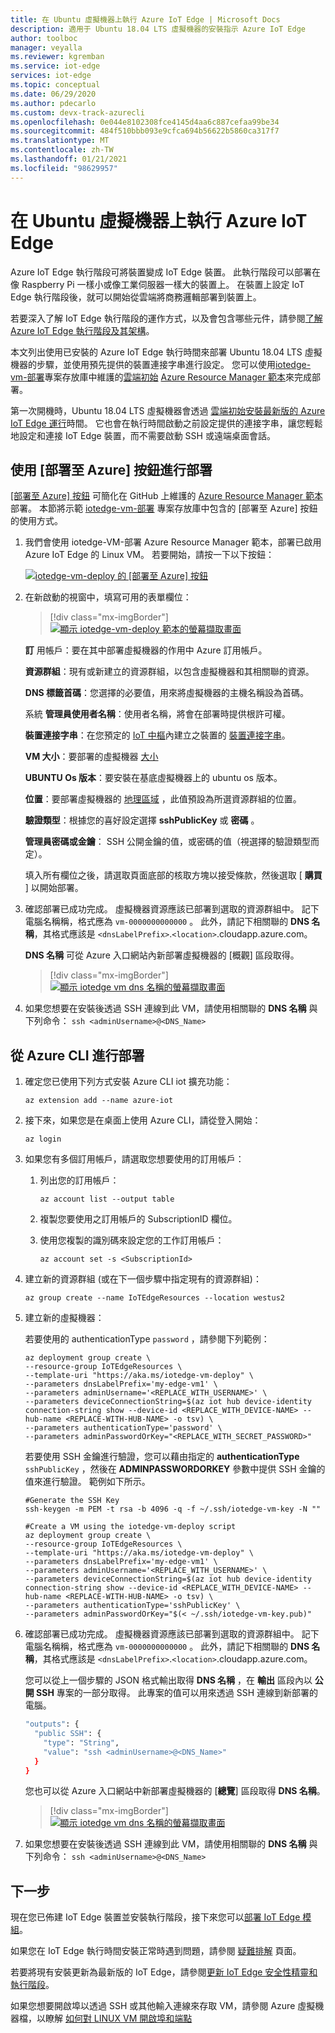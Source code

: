 ```yaml
---
title: 在 Ubuntu 虛擬機器上執行 Azure IoT Edge | Microsoft Docs
description: 適用于 Ubuntu 18.04 LTS 虛擬機器的安裝指示 Azure IoT Edge
author: toolboc
manager: veyalla
ms.reviewer: kgremban
ms.service: iot-edge
services: iot-edge
ms.topic: conceptual
ms.date: 06/29/2020
ms.author: pdecarlo
ms.custom: devx-track-azurecli
ms.openlocfilehash: 0e044e8102308fce4145d4aa6c887cefaa99be34
ms.sourcegitcommit: 484f510bbb093e9cfca694b56622b5860ca317f7
ms.translationtype: MT
ms.contentlocale: zh-TW
ms.lasthandoff: 01/21/2021
ms.locfileid: "98629957"
---
```

# <a name="run-azure-iot-edge-on-ubuntu-virtual-machines"></a>在 Ubuntu 虛擬機器上執行 Azure IoT Edge

Azure IoT Edge 執行階段可將裝置變成 IoT Edge 裝置。 此執行階段可以部署在像 Raspberry Pi 一樣小或像工業伺服器一樣大的裝置上。 在裝置上設定 IoT Edge 執行階段後，就可以開始從雲端將商務邏輯部署到裝置上。

若要深入了解 IoT Edge 執行階段的運作方式，以及會包含哪些元件，請參閱[了解 Azure IoT Edge 執行階段及其架構](iot-edge-runtime.md)。

本文列出使用已安裝的 Azure IoT Edge 執行時間來部署 Ubuntu 18.04 LTS 虛擬機器的步驟，並使用預先提供的裝置連接字串進行設定。 您可以使用[iotedge-vm-部署](https://github.com/Azure/iotedge-vm-deploy)專案存放庫中維護的[雲端初始](../virtual-machines/linux/using-cloud-init.md
) [Azure Resource Manager 範本](../azure-resource-manager/templates/overview.md)來完成部署。

第一次開機時，Ubuntu 18.04 LTS 虛擬機器會透過 [雲端初始安裝最新版的 Azure IoT Edge 運行](https://github.com/Azure/iotedge-vm-deploy/blob/master/cloud-init.txt)時間。 它也會在執行時間啟動之前設定提供的連接字串，讓您輕鬆地設定和連接 IoT Edge 裝置，而不需要啟動 SSH 或遠端桌面會話。 

## <a name="deploy-using-deploy-to-azure-button"></a>使用 [部署至 Azure] 按鈕進行部署

[ [部署至 Azure] 按鈕](../azure-resource-manager/templates/deploy-to-azure-button.md) 可簡化在 GitHub 上維護的 [Azure Resource Manager 範本](../azure-resource-manager/templates/overview.md) 部署。  本節將示範 [iotedge-vm-部署](https://github.com/Azure/iotedge-vm-deploy) 專案存放庫中包含的 [部署至 Azure] 按鈕的使用方式。  


1. 我們會使用 iotedge-VM-部署 Azure Resource Manager 範本，部署已啟用 Azure IoT Edge 的 Linux VM。  若要開始，請按一下以下按鈕：

    [![iotedge-vm-deploy 的 [部署至 Azure] 按鈕](https://aka.ms/deploytoazurebutton)](https://portal.azure.com/#create/Microsoft.Template/uri/https%3A%2F%2Fraw.githubusercontent.com%2Fazure%2Fiotedge-vm-deploy%2Fmaster%2FedgeDeploy.json)

1. 在新啟動的視窗中，填寫可用的表單欄位：

    > [!div class="mx-imgBorder"]
    > [![顯示 iotedge-vm-deploy 範本的螢幕擷取畫面](./media/how-to-install-iot-edge-ubuntuvm/iotedge-vm-deploy.png)](./media/how-to-install-iot-edge-ubuntuvm/iotedge-vm-deploy.png)

    **訂** 用帳戶：要在其中部署虛擬機器的作用中 Azure 訂用帳戶。

    **資源群組**：現有或新建立的資源群組，以包含虛擬機器和其相關聯的資源。

    **DNS 標籤首碼**：您選擇的必要值，用來將虛擬機器的主機名稱設為首碼。

    系統 **管理員使用者名稱**：使用者名稱，將會在部署時提供根許可權。

    **裝置連接字串**：在您預定的 [IoT 中樞](../iot-hub/about-iot-hub.md)內建立之裝置的 [裝置連接字串](./how-to-register-device.md)。

    **VM 大小**：要部署的虛擬機器 [大小](../cloud-services/cloud-services-sizes-specs.md)

    **UBUNTU Os 版本**：要安裝在基底虛擬機器上的 ubuntu os 版本。

    **位置**：要部署虛擬機器的 [地理區域](https://azure.microsoft.com/global-infrastructure/locations/) ，此值預設為所選資源群組的位置。

    **驗證類型**：根據您的喜好設定選擇 **sshPublicKey** 或 **密碼** 。

    **管理員密碼或金鑰**： SSH 公開金鑰的值，或密碼的值（視選擇的驗證類型而定）。

    填入所有欄位之後，請選取頁面底部的核取方塊以接受條款，然後選取 [ **購買** ] 以開始部署。

1. 確認部署已成功完成。  虛擬機器資源應該已部署到選取的資源群組中。  記下電腦名稱稱，格式應為 `vm-0000000000000` 。 此外，請記下相關聯的 **DNS 名稱**，其格式應該是 `<dnsLabelPrefix>`.`<location>`.cloudapp.azure.com。

    **DNS 名稱** 可從 Azure 入口網站內新部署虛擬機器的 [概觀] 區段取得。

    > [!div class="mx-imgBorder"]
    > [![顯示 iotedge vm dns 名稱的螢幕擷取畫面](./media/how-to-install-iot-edge-ubuntuvm/iotedge-vm-dns-name.png)](./media/how-to-install-iot-edge-ubuntuvm/iotedge-vm-dns-name.png)

1. 如果您想要在安裝後透過 SSH 連線到此 VM，請使用相關聯的 **DNS 名稱** 與下列命令：  `ssh <adminUsername>@<DNS_Name>`

## <a name="deploy-from-azure-cli"></a>從 Azure CLI 進行部署

1. 確定您已使用下列方式安裝 Azure CLI iot 擴充功能：
    ```azurecli-interactive
    az extension add --name azure-iot
    ```

1. 接下來，如果您是在桌面上使用 Azure CLI，請從登入開始：

   ```azurecli-interactive
   az login
   ```

1. 如果您有多個訂用帳戶，請選取您想要使用的訂用帳戶：
   1. 列出您的訂用帳戶：

      ```azurecli-interactive
      az account list --output table
      ```

   1. 複製您要使用之訂用帳戶的 SubscriptionID 欄位。

   1. 使用您複製的識別碼來設定您的工作訂用帳戶：

      ```azurecli-interactive
      az account set -s <SubscriptionId>
      ```

1. 建立新的資源群組 (或在下一個步驟中指定現有的資源群組)：

   ```azurecli-interactive
   az group create --name IoTEdgeResources --location westus2
   ```

1. 建立新的虛擬機器：

    若要使用的 authenticationType `password` ，請參閱下列範例：

   ```azurecli-interactive
   az deployment group create \
   --resource-group IoTEdgeResources \
   --template-uri "https://aka.ms/iotedge-vm-deploy" \
   --parameters dnsLabelPrefix='my-edge-vm1' \
   --parameters adminUsername='<REPLACE_WITH_USERNAME>' \
   --parameters deviceConnectionString=$(az iot hub device-identity connection-string show --device-id <REPLACE_WITH_DEVICE-NAME> --hub-name <REPLACE-WITH-HUB-NAME> -o tsv) \
   --parameters authenticationType='password' \
   --parameters adminPasswordOrKey="<REPLACE_WITH_SECRET_PASSWORD>"
   ```

    若要使用 SSH 金鑰進行驗證，您可以藉由指定的 **authenticationType** `sshPublicKey` ，然後在 **ADMINPASSWORDORKEY** 參數中提供 SSH 金鑰的值來進行驗證。  範例如下所示。

    ```azurecli-interactive
    #Generate the SSH Key
    ssh-keygen -m PEM -t rsa -b 4096 -q -f ~/.ssh/iotedge-vm-key -N ""  

    #Create a VM using the iotedge-vm-deploy script
    az deployment group create \
    --resource-group IoTEdgeResources \
    --template-uri "https://aka.ms/iotedge-vm-deploy" \
    --parameters dnsLabelPrefix='my-edge-vm1' \
    --parameters adminUsername='<REPLACE_WITH_USERNAME>' \
    --parameters deviceConnectionString=$(az iot hub device-identity connection-string show --device-id <REPLACE_WITH_DEVICE-NAME> --hub-name <REPLACE-WITH-HUB-NAME> -o tsv) \
    --parameters authenticationType='sshPublicKey' \
    --parameters adminPasswordOrKey="$(< ~/.ssh/iotedge-vm-key.pub)"
    ```

1. 確認部署已成功完成。  虛擬機器資源應該已部署到選取的資源群組中。  記下電腦名稱稱，格式應為 `vm-0000000000000` 。 此外，請記下相關聯的 **DNS 名稱**，其格式應該是 `<dnsLabelPrefix>`.`<location>`.cloudapp.azure.com。

    您可以從上一個步驟的 JSON 格式輸出取得 **DNS 名稱** ，在 **輸出** 區段內以 **公開 SSH** 專案的一部分取得。  此專案的值可以用來透過 SSH 連線到新部署的電腦。

    ```bash
    "outputs": {
      "public SSH": {
        "type": "String",
        "value": "ssh <adminUsername>@<DNS_Name>"
      }
    }
    ```

    您也可以從 Azure 入口網站中新部署虛擬機器的 [**總覽**] 區段取得 **DNS 名稱**。

    > [!div class="mx-imgBorder"]
    > [![顯示 iotedge vm dns 名稱的螢幕擷取畫面](./media/how-to-install-iot-edge-ubuntuvm/iotedge-vm-dns-name.png)](./media/how-to-install-iot-edge-ubuntuvm/iotedge-vm-dns-name.png)

1. 如果您想要在安裝後透過 SSH 連線到此 VM，請使用相關聯的 **DNS 名稱** 與下列命令：  `ssh <adminUsername>@<DNS_Name>`

## <a name="next-steps"></a>下一步

現在您已佈建 IoT Edge 裝置並安裝執行階段，接下來您可以[部署 IoT Edge 模組](how-to-deploy-modules-portal.md)。

如果您在 IoT Edge 執行時間安裝正常時遇到問題，請參閱 [疑難排解](troubleshoot.md) 頁面。

若要將現有安裝更新為最新版的 IoT Edge，請參閱[更新 IoT Edge 安全性精靈和執行階段](how-to-update-iot-edge.md)。

如果您想要開啟埠以透過 SSH 或其他輸入連線來存取 VM，請參閱 Azure 虛擬機器檔，以瞭解 [如何對 LINUX VM 開啟埠和端點](../virtual-machines/linux/nsg-quickstart.md)